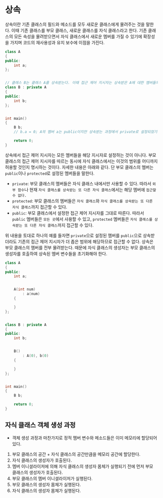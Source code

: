 # 상속
상속이란 기존 클래스의 필드와 메소드를 모두 새로운 클래스에게 물려주는 것을 말한다. 이때 기존 클래스를 부모 클래스, 새로운 클래스를 자식 클래스라고 한다. 기존 클래스의 모든 속성을 물려받으면서 자식 클래스에서 새로운 멤버를 가질 수 있기에 확장성을 가지며 코드의 재사용성과 유지 보수에 이점을 가진다.

```cpp
class A
{
public:
    int a;
};


// 클래스 B는 클래스 A를 상속받는다. 이때 접근 제어 지시자는 상속받은 A에 대한 멤버들의 접근 범위를 설정한다.
class B : private A
{
public:
    int b;
};


int main()
{
    B b;
    // b.a = 0; A의 멤버 a는 public이지만 상속받는 과정에서 private로 설정되었기 때문에 접근할 수 없다.

    return 0;
}
```

상속에서 접근 제어 지시자는 모든 멤버들을 해당 지시자로 설정하는 것이 아니다. 부모 클래스의 접근 제어 지시자를 따르는 동시에 자식 클래스에서는 이것의 범위를 어디까지 허용할 것인지 명시하는 것이다. 자세한 내용은 아래와 같다. 단 부모 클래스의 멤버는 `public`이나 `protected`로 설정된 멤버들을 말한다.
- `private`: 부모 클래스의 멤버들은 자식 클래스 내에서만 사용할 수 있다. 따라서 `외부 함수`나 현재 `자식 클래스를 상속받는 또 다른 자식 클래스`에서는 해당 멤버에 `접근할 수 없다.`
- `protected`: 부모 클래스의 멤버들은 `자식 클래스`와 `자식 클래스를 상속받는 또 다른 자식 클래스`까지 접근할 수 있다.
- `public`: 부모 클래스에서 설정한 접근 제어 지시자를 그대로 따른다. 따라서 `public` 멤버들은 `모든 곳`에서 사용할 수 있고, `protected` 멤버들은 `자식 클래스를 상속받는 또 다른 자식 클래스`까지 접근할 수 있다.

위 내용을 토대로 하나의 예를 들자면 `private`으로 설정된 멤버를 `public`으로 상속받더라도 기존의 접근 제어 지시자가 더 좁은 범위에 해당하므로 접근할 수 없다.
상속은 부모 클래스의 멤버를 전부 물려받는다. 때문에 자식 클래스의 생성자는 부모 클래스의 생성자를 호출하여 상속된 멤버 변수들을 초기화해야 한다.

```cpp
class A
{
public:
    int a;


    A(int num)
        : a(num)
    {

    }
};


class B : private A
{
public:
    int b;


    B()
        : A(0), b(0)
    {

    }
};


int main()
{
    B b;

    return 0;
}
```

## 자식 클래스 객체 생성 과정
- 객체 생성 과정과 마찬가지로 정적 멤버 변수와 메소드들은 이미 메모리에 할당되어 있다.
1. 부모 클래스의 공간 + 자식 클래스의 공간만큼을 메모리 공간에 할당한다.
2. 자식 클래스의 생성자가 호출된다.
3. 멤버 이니셜라이저에 의해 자식 클래스의 생성자 몸체가 실행되기 전에 먼저 부모 클래스의 생성자가 호출된다.
4. 부모 클래스의 멤버 이니셜라이저가 실행된다.
5. 부모 클래스의 생성자 몸체가 실행된다.
6. 자식 클래스의 생성자 몸체가 실행된다.